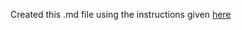 Created this .md file using the instructions given [here](https://eng.ms/docs/products/microsoft-new-commerce-playbook/ai_productivity/aitraining/getting_started_3_of_3_enghub)
